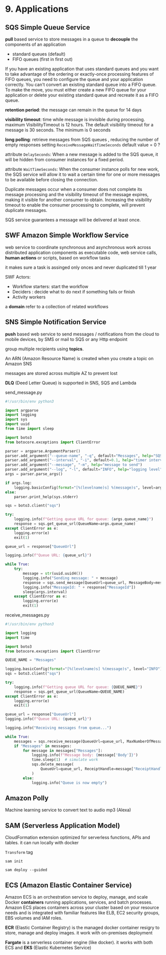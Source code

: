 # 9. Applications

## SQS Simple Queue Service

**pull** based service to store messages in a queue to **decouple** the components of an application

* standard queues (default)
* FIFO queues (first in first out)

If you have an existing application that uses standard queues and you want to take advantage of the ordering or exactly-once processing features of FIFO queues, you need to configure the queue and your application correctly. You can't convert an existing standard queue into a FIFO queue. To make the move, you must either create a new FIFO queue for your application or delete your existing standard queue and recreate it as a FIFO queue. 

**retention period**: the message can remain in the queue for 14 days

**visibility timeout**: time while message is invisible during processing. maximum VisibilityTimeout is 12 hours. The default visibility timeout for a message is 30 seconds. The minimum is 0 seconds

**long polling**: retrieve messages from SQS queues , reducing the number of empty responses
    setting `ReceiveMessageWaitTimeSeconds` default value = 0 ?

attribute `DelaySeconds`: When a new message is added to the SQS queue, it will be hidden from consumer instances for a fixed period.

attribute `WaitTimeSeconds`: When the consumer instance polls for new work, the SQS service will allow it to wait a certain time for one or more messages to be available before closing the connection.

Duplicate messages occur when a consumer does not complete its message processing and the visibility timeout of the message expires, making it visible for another consumer to obtain. Increasing the visibility timeout to enable the consumer processing to complete, will prevent duplicate messages.

SQS service guarantees a message will be delivered at least once.

## SWF Amazon Simple Workflow Service

web service to coordinate synchronous and asynchronous work across distributed application components as executable code, web service calls, **human actions** or scripts, based on workflow tasks

it makes sure a task is assinged only onces and never duplicated till 1 year

SWF Actors:

* Workflow starters: start the workflow
* Deciders : decide what to do next if something fails or finish
* Activity workers

a **domain** refer to a collection of related workflows

## SNS Simple Notification Service

**push** based web service to send messages / notifications from the cloud to mobile devices, by SMS or mail to SQS or any Http endpoint

group multiple recipients using **topics**. 

An ARN (Amazon Resource Name) is created when you create a topic on Amazon SNS

messages are stored across multiple AZ to prevent lost

**DLQ** (Deed Letter Queue) is supported in SNS, SQS and Lambda


send_message.py
```python
#!/usr/bin/env python3

import argparse
import logging
import sys
import uuid
from time import sleep

import boto3
from botocore.exceptions import ClientError

parser = argparse.ArgumentParser()
parser.add_argument("--queue-name", "-q", default="Messages", help="SQS queue name")
parser.add_argument("--interval", "-i", default=0.1, help="timer interval", type=float)
parser.add_argument("--message", "-m", help="message to send")
parser.add_argument("--log", "-l", default="INFO", help="logging level")
args = parser.parse_args()

if args.log:
    logging.basicConfig(format="[%(levelname)s] %(message)s", level=args.log)
else:
    parser.print_help(sys.stderr)

sqs = boto3.client("sqs")

try:
    logging.info(f"Getting queue URL for queue: {args.queue_name}")
    response = sqs.get_queue_url(QueueName=args.queue_name)
except ClientError as e:
    logging.error(e)
    exit(1)

queue_url = response["QueueUrl"]

logging.info(f"Queue URL: {queue_url}")

while True:
    try:
        message = str(uuid.uuid4())
        logging.info("Sending message: " + message)
        response = sqs.send_message(QueueUrl=queue_url, MessageBody=message)
        logging.info("MessageId: " + response["MessageId"])
        sleep(args.interval)
    except ClientError as e:
        logging.error(e)
        exit(1)
```

receive_messages.py
```python
#!/usr/bin/env python3

import logging
import time

import boto3
from botocore.exceptions import ClientError

QUEUE_NAME = "Messages"

logging.basicConfig(format="[%(levelname)s] %(message)s", level="INFO")
sqs = boto3.client("sqs")

try:
    logging.info(f"Getting queue URL for queue: {QUEUE_NAME}")
    response = sqs.get_queue_url(QueueName=QUEUE_NAME)
except ClientError as e:
    logging.error(e)
    exit(1)

queue_url = response["QueueUrl"]
logging.info(f"Queue URL: {queue_url}")

logging.info("Receiving messages from queue...")

while True:
    messages = sqs.receive_message(QueueUrl=queue_url, MaxNumberOfMessages=10)
    if "Messages" in messages:
        for message in messages["Messages"]:
            logging.info(f"Message body: {message['Body']}")
            time.sleep(1)  # simulate work
            sqs.delete_message(
                QueueUrl=queue_url, ReceiptHandle=message["ReceiptHandle"]
            )
        else:
            logging.info("Queue is now empty")
```

## Amazon Polly

Machine learning service to convert text to audio mp3 (Alexa)

## SAM (Serverless Application Model)

CloudFormation extension optimized for serverless functions, APIs and tables. it can run locally with docker

`Transform` tag

```shell
sam init

sam deploy --guided
```

## ECS (Amazon Elastic Container Service)

Amazon ECS is an orchestration service to deploy, manage, and scale Docker **containers** running applications, services, and batch processes. Amazon ECS places containers across your cluster based on your resource needs and is integrated with familiar features like ELB, EC2 security groups, EBS volumes and IAM roles.

**ECR** (Elastic Container Registry) is the managed docker container resigry to store, manage and deploy images. it work with on-premises deployment

**Fargate** is a serverless container engine (like docker). it works with both ECS and **EKS** (Elastic Kubernetes Service)